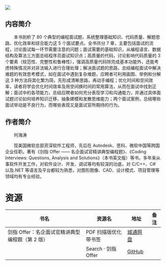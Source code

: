 ![](http://img3m4.ddimg.cn/0/28/24242724-1_u_6.jpg)

## 内容简介

　　本书剖析了 80 个典型的编程面试题，系统整理基础知识、代码质量、解题思路、优化效率和综合能力这 5 个面试要点。全书共分 7 章，主要包括面试的流程，讨论面试每一环节需要注意的问题；面试需要的基础知识，从编程语言、数据结构及算法三方面总结程序员面试知识点；高质量的代码，讨论影响代码质量的 3 个要素（规范性、完整性和鲁棒性），强调高质量代码除完成基本功能外，还能考虑特殊情况并对非法输入进行合理处理；解决面试题的思路，总结编程面试中解决难题的有效思考模式，如在面试中遇到复杂难题，应聘者可利用画图、举例和分解这 3 种方法将其化繁为简，先形成清晰思路，再动手编程；优化时间和空间效率，读者将学会优化时间效率及用空间换时间的常用算法，从而在面试中找到正解；面试中的各项能力，总结应聘者如何充分表现学习和沟通能力，并通过具体面试题讨论如何培养知识迁移、抽象建模和发散思维能力；两个面试案例，总结哪些面试举动是不良行为，而哪些表现又是面试官所期待的行为。

## 作者简介

　　何海涛

　　现美国微软总部资深软件工程师，先后在 Autodesk、思科、微软中国等跨国企业任职。著有《剑指 Offer —— 名企面试官精讲典型编程题》、《Coding Interviews: Questions, Analysis and Solutions》（本书英文版）等书。多年来从事软件开发工作，对软件设计、开发、调试等均有较深的功底，对 C/C++、C# 以及.NET 等语言及平台都较为熟悉，对图形图像、CAD、设计模式、项目管理等领域均有专业经验。

# 资源

|书名|资源名|地址|备注|
|---|---|---|---|
|剑指 Offer：名企面试官精讲典型编程题（第 2 版）|PDF 扫描版优化带书签|[城通网盘](https://u11215426.pipipan.com/fs/11215426-386669089)||
||Search · 剑指Offer|[GitHub](https://github.com/search?q=%E5%89%91%E6%8C%87Offer)||
